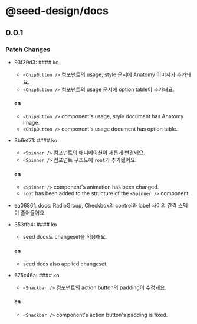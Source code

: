 # @seed-design/docs

## 0.0.1

### Patch Changes

- 93f39d3: #### ko

  - `<ChipButton />` 컴포넌트의 usage, style 문서에 Anatomy 이미지가 추가돼요.
  - `<ChipButton />` 컴포넌트의 usage 문서에 option table이 추가돼요.

  #### en

  - `<ChipButton />` component's usage, style document has Anatomy image.
  - `<ChipButton />` component's usage document has option table.

- 3b6ef71: #### ko

  - `<Spinner />` 컴포넌트의 애니메이션이 새롭게 변경돼요.
  - `<Spinner />` 컴포넌트 구조도에 `root`가 추가됐어요.

  #### en

  - `<Spinner />` component's animation has been changed.
  - `root` has been added to the structure of the `<Spinner />` component.

- ea0686f: docs: RadioGroup, Checkbox의 control과 label 사이의 간격 스펙이 줄어들어요.
- 353ffc4: #### ko

  - seed docs도 changeset을 적용해요.

  #### en

  - seed docs also applied changeset.

- 675c46a: #### ko

  - `<Snackbar />` 컴포넌트의 action button의 padding이 수정돼요.

  #### en

  - `<Snackbar />` component's action button's padding is fixed.
